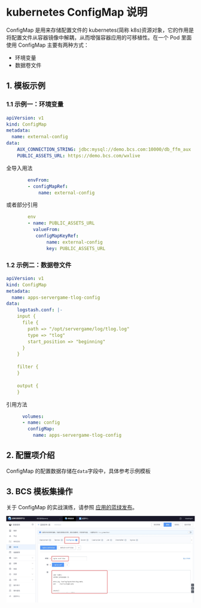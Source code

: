 # kubernetes ConfigMap 说明


ConfigMap 是用来存储配置文件的 kubernetes(简称 k8s)资源对象，它的作用是将配置文件从容器镜像中解耦，从而增强容器应用的可移植性。在一个 Pod 里面使用 ConfigMap 主要有两种方式：
- 环境变量
- 数据卷文件

## 1. 模板示例
### 1.1 示例一：环境变量
```yml
apiVersion: v1
kind: ConfigMap
metadata:
  name: external-config
data:
    AUX_CONNECTION_STRING: jdbc:mysql://demo.bcs.com:10000/db_ffm_aux
    PUBLIC_ASSETS_URL: https://demo.bcs.com/wxlive
```
全导入用法
```yml
        envFrom:
        - configMapRef:
            name: external-config
```
或者部分引用
```yml
        env
        - name: PUBLIC_ASSETS_URL
          valueFrom:
           configMapKeyRef:
               name: external-config
               key: PUBLIC_ASSETS_URL
```
### 1.2 示例二：数据卷文件
```yml
apiVersion: v1
kind: ConfigMap
metadata:
  name: apps-servergame-tlog-config
data:
    logstash.conf: |-
    input {
      file {
        path => "/opt/servergame/log/tlog.log"
        type => "tlog"
        start_position => "beginning"
      }
    }

    filter {
    }

    output {
    }
```
引用方法
```yml
      volumes:
      - name: config
        configMap:
          name: apps-servergame-tlog-config
```
## 2. 配置项介绍
ConfigMap 的配置数据存储在`data`字段中，具体参考示例模板


## 3. BCS 模板集操作

关于 ConfigMap 的实战演练，请参照 [应用的蓝绿发布](../../../Scenes/Bcs_blue_green_deployment.md)。

![](media/15684304092327.jpg)
